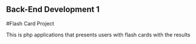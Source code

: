 ## Back-End Development 1

#Flash Card Project

This is php applications that presents users with flash cards
with the results
